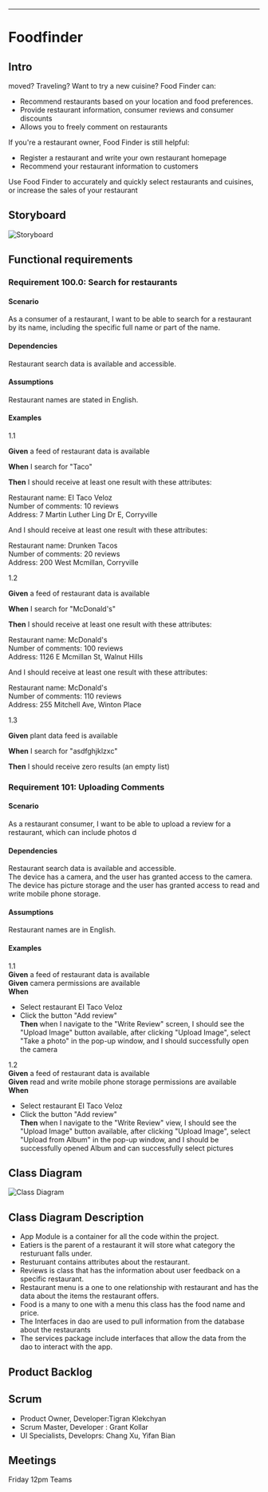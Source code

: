 ---

# Foodfinder

## Intro

moved? Traveling? Want to try a new cuisine? Food Finder can:

- Recommend restaurants based on your location and food preferences.
- Provide restaurant information, consumer reviews and consumer discounts
- Allows you to freely comment on restaurants

If you're a restaurant owner, Food Finder is still helpful:

- Register a restaurant and write your own restaurant homepage
- Recommend your restaurant information to customers

Use Food Finder to accurately and quickly select restaurants and cuisines, or increase the sales of your restaurant

## Storyboard

![Storyboard](https://raw.githubusercontent.com/YifanBian-bianya/private/master/storyboard.png)

## Functional requirements

### Requirement 100.0: Search for restaurants

#### Scenario

As a consumer of a restaurant, I want to be able to search for a restaurant by its name, including the specific full name or part of the name.

#### Dependencies

Restaurant search data is available and accessible.

#### Assumptions

Restaurant names are stated in English.

#### Examples
1.1

**Given** a feed of restaurant data is available  

**When** I search for "Taco"  

**Then** I should receive at least one result with these attributes:  

Restaurant name: EI Taco Veloz  
Number of comments: 10 reviews  
Address: 7 Martin Luther Ling Dr E, Corryville  

And I should receive at least one result with these attributes:  

Restaurant name: Drunken Tacos  
Number of comments: 20 reviews  
Address: 200 West Mcmillan, Corryville  

1.2

**Given** a feed of restaurant data is available  

**When** I search for "McDonald's"  

**Then** I should receive at least one result with these attributes:  

Restaurant name: McDonald's  
Number of comments: 100 reviews  
Address: 1126 E Mcmillan St, Walnut Hills  

And I should receive at least one result with these attributes:  

Restaurant name: McDonald's  
Number of comments: 110 reviews  
Address: 255 Mitchell Ave, Winton Place  

1.3

**Given** plant data feed is available  

**When** I search for "asdfghjklzxc"  

**Then** I should receive zero results (an empty list)  

### Requirement 101: Uploading Comments  

#### Scenario  

As a restaurant consumer, I want to be able to upload a review for a restaurant, which can include photos  d

#### Dependencies
Restaurant search data is available and accessible.  
The device has a camera, and the user has granted access to the camera.  
The device has picture storage and the user has granted access to read and write mobile phone storage.  


#### Assumptions  
Restaurant names are in English.  

#### Examples  

1.1  
**Given** a feed of restaurant data is available  
**Given** camera permissions are available  
**When**   

- Select restaurant EI Taco Veloz  
- Click the button "Add review"  
**Then** when I navigate to the "Write Review" screen, I should see the "Upload Image" button available, after clicking "Upload Image", select "Take a photo" in the pop-up window, and I should successfully open the camera  

1.2  
**Given** a feed of restaurant data is available  
**Given** read and write mobile phone storage permissions are available  
**When**  

- Select restaurant EI Taco Veloz  
- Click the button "Add review"  
**Then** when I navigate to the "Write Review" view, I should see the "Upload Image" button available, after clicking "Upload Image", select "Upload from Album" in the pop-up window, and I should be successfully opened Album and can successfully select pictures  

## Class Diagram
![Class Diagram](/FoodFinderClassDiagram.drawio.png)
## Class Diagram Description
- App Module is a container for all the code within the project.
- Eatiers is the parent of a restaurant it will store what category the resturuant falls under.
- Resturuant contains attributes about the restaurant.
- Reviews is class that has the information about user feedback on a specific restaurant.
- Restaurant menu is a one to one relationship with restaurant and has the data about the items the restaurant offers.
- Food is a many to one with a menu this class has the food name and price.
- The Interfaces in dao are used to pull information from the database about the restaurants
- The services package include interfaces that allow the data from the dao to interact with the app.

## Product Backlog

## Scrum
- Product Owner, Developer:Tigran Klekchyan
- Scrum Master, Developer : Grant Kollar
- UI Specialists, Developrs: Chang Xu, Yifan Bian

## Meetings

Friday 12pm Teams
